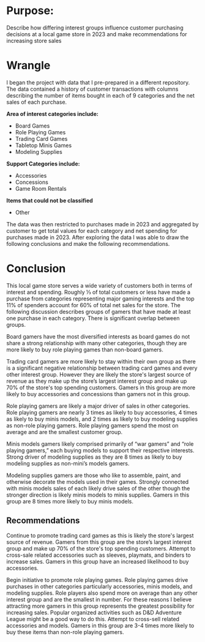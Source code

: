 # Purpose: 

Describe how differing interest groups influence customer purchasing decisions at a local game store in 2023 and make recommendations for increasing store sales

# Wrangle 

I began the project with data that I pre-prepared in a different repository. The data contained a history of customer transactions with columns describing the number of items bought in each of 9 categories and the net sales of each purchase.  

**Area of interest categories include:**
* Board Games 
* Role Playing Games
* Trading Card Games
* Tabletop Minis Games
* Modeling Supplies
<a/>

**Support Categories include:**
* Accessories
* Concessions
* Game Room Rentals
<a/>

**Items that could not be classified**
* Other
<a/>

The data was then restricted to purchases made in 2023 and aggregated by customer to get total values for each category and net spending for purchases made in 2023. After exploring the data I was able to draw the following conclusions and make the following recommendations.

# Conclusion

This local game store serves a wide variety of customers both in terms of interest and spending. Roughly ⅓ of total customers or less have made a purchase from categories representing major gaming interests and the top 11% of spenders account for 60% of total net sales for the store. The following discussion describes groups of gamers that have made at least one purchase in each category. There is significant overlap between groups.

Board gamers have the most diversified interests as board games do not share a strong relationship with many other categories, though they are more likely to buy role playing games than non-board gamers.

Trading card gamers are more likely to stay within their own group as there is a significant negative relationship between trading card games and every other interest group. However they are likely the store's largest source of revenue as they make up the store’s largest interest group and make up 70% of the store's top spending customers. Gamers in this group are more likely to buy accessories and concessions than gamers not in this group.

Role playing gamers are likely a major driver of sales in other categories. Role playing gamers are nearly 3 times as likely to buy accessories, 4 times as likely to buy minis models, and 2 times as likely to buy modeling supplies as non-role playing gamers. Role playing gamers spend the most on average and are the smallest customer group.

Minis models gamers likely comprised primarily of “war gamers” and “role playing gamers,” each buying models to support their respective interests. Strong driver of modeling supplies as they are 8 times as likely to buy modeling supplies as non-mini’s models gamers. 

Modeling supplies gamers are those who like to assemble, paint, and otherwise decorate the models used in their games. Strongly connected with minis models sales of each likely drive sales of the other though the stronger direction is likely minis models to minis supplies. Gamers in this group are 8 times more likely to buy minis models.

## Recommendations

Continue to promote trading card games as this is likely the store's largest source of revenue. Gamers from this group are the store’s largest interest group and make up 70% of the store's top spending customers. Attempt to cross-sale related accessories such as sleeves, playmats, and binders to increase sales. Gamers in this group have an increased likelihood to buy accessories.

Begin initiative to promote role playing games. Role playing games drive purchases in other categories particularly accessories, minis models, and modeling supplies. Role players also spend more on average than any other interest group and are the smallest in number. For these reasons I believe attracting more gamers in this group represents the greatest possibility for increasing sales. Popular organized activities such as D&D Adventure League might be a good way to do this. Attempt to cross-sell related accessories and models. Gamers in this group are 3-4 times more likely to buy these items than non-role playing gamers.
